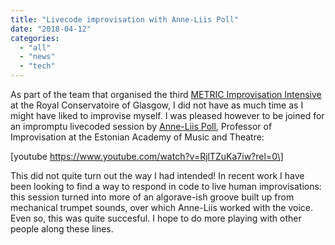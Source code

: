 ```yaml
---
title: "Livecode improvisation with Anne-Liis Poll"
date: "2018-04-12"
categories: 
  - "all"
  - "news"
  - "tech"
---
```


As part of the team that organised the third [METRIC Improvisation Intensive](https://portal.rcs.ac.uk/metric) at the Royal Conservatoire of Glasgow, I did not have as much time as I might have liked to improvise myself. I was pleased however to be joined for an impromptu livecoded session by [Anne-Liis Poll](https://eamt.ee/en/inimesed/anne-liis-poll/), Professor of Improvisation at the Estonian Academy of Music and Theatre:

\[youtube https://www.youtube.com/watch?v=RjlTZuKa7iw?rel=0\]

This did not quite turn out the way I had intended! In recent work I have been looking to find a way to respond in code to live human improvisations: this session turned into more of an algorave-ish groove built up from mechanical trumpet sounds, over which Anne-Liis worked with the voice. Even so, this was quite succesful. I hope to do more playing with other people along these lines.

